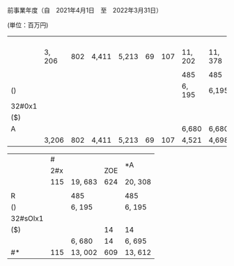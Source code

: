 前事業年度（自　2021年4月1日　至　2022年3月31日）

(単位：百万円)

<table><tr><td rowspan="4"></td><td colspan="7"></td></tr><tr><td rowspan="2"></td><td colspan="3"></td><td colspan="4"></td></tr><tr><td rowspan="2"></td><td rowspan="2"></td><td rowspan="2"></td><td colspan="3"></td><td rowspan="2"></td></tr><tr><td></td><td></td><td></td></tr><tr><td></td><td>3, 206</td><td>802</td><td>4,411</td><td>5,213</td><td>69</td><td>107</td><td>11, 202</td><td>11, 378</td></tr><tr><td></td><td></td><td></td><td></td><td></td><td></td><td></td><td></td><td></td></tr><tr><td></td><td></td><td></td><td></td><td></td><td></td><td></td><td>485</td><td>485</td></tr><tr><td> ()</td><td></td><td></td><td></td><td></td><td></td><td></td><td>6, 195</td><td>6,195</td></tr><tr><td>32#0x1</td><td></td><td></td><td></td><td></td><td></td><td></td><td></td><td></td></tr><tr><td> ($)</td><td></td><td></td><td></td><td></td><td></td><td></td><td></td><td></td></tr><tr><td>A</td><td></td><td></td><td></td><td></td><td></td><td></td><td>6,680</td><td>6,680</td></tr><tr><td></td><td>3,206</td><td>802</td><td>4,411</td><td>5,213</td><td>69</td><td>107</td><td>4,521</td><td>4,698</td></tr></table>

<table><tr><td rowspan="2"></td><td colspan="2">#</td><td></td><td rowspan="2">*A</td></tr><tr><td>2#x</td><td></td><td>ZOE</td></tr><tr><td></td><td>115</td><td>19, 683</td><td>624</td><td>20, 308</td></tr><tr><td></td><td></td><td></td><td></td><td></td></tr><tr><td>R</td><td></td><td>485</td><td></td><td>485</td></tr><tr><td> ()</td><td></td><td>6, 195</td><td></td><td>6, 195</td></tr><tr><td>32#sOIx1</td><td></td><td></td><td></td><td></td></tr><tr><td> ($)</td><td></td><td></td><td>14</td><td>14</td></tr><tr><td></td><td></td><td>6, 680</td><td>14</td><td>6, 695</td></tr><tr><td>#*</td><td>115</td><td>13, 002</td><td>609</td><td>13, 612</td></tr></table>